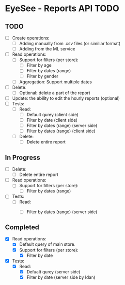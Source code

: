 # EyeSee - Reports API TODO

## TODO
- [ ] Create operations:
    - [ ] Adding manually from .csv files (or similiar format)
    - [ ] Adding from the ML service
- [ ] Read operations:
    - [ ] Support for filters (per store):
        - [ ] Filter by age
        - [ ] Filter by dates (range)
        - [ ] Filter by gender
    - [ ] Aggregation: Support multiple dates
- [ ] Delete:
    - [ ] Optional: delete a part of the report
- [ ] Update: the ability to edit the hourly reports (optional)
- [ ] Tests:
    - [ ] Read:
        - [ ] Default qurey (client side)
        - [ ] Filter by date (client side)
        - [ ] Filter by dates (range) (server side)
        - [ ] Filter by dates (range) (client side)
    - [ ] Delete:
        - [ ] Delete entire report

## In Progress
- [ ] Delete:
    - [ ] Delete entire report
- [ ] Read operations:
    - [ ] Support for filters (per store):
        - [ ] Filter by dates (range)
- [ ] Tests:
    - [ ] Read:
        - [ ] Filter by dates (range) (server side)


## Completed
- [x] Read operations:
    - [x] Default query of main store.
    - [x] Support for filters (per store):
        - [x] Filter by date
- [x] Tests:
    - [x] Read:
        - [x] Defualt qurey (server side)
        - [x] Filter by date (server side by Idan)